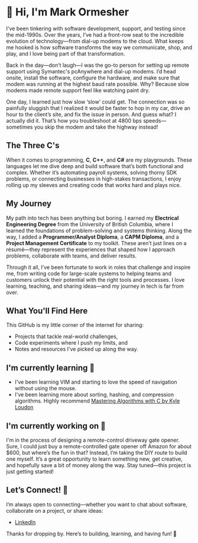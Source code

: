 # 👋 Hi, I'm Mark Ormesher  

I've been tinkering with software development, support, and testing since the mid-1990s. Over the years, I’ve had a front-row seat to the incredible evolution of technology—from dial-up modems to the cloud. What keeps me hooked is how software transforms the way we communicate, shop, and play, and I love being part of that transformation.

Back in the day—don’t laugh—I was the go-to person for setting up remote support using Symantec's pcAnywhere and dial-up modems. I’d head onsite, install the software, configure the hardware, and make sure that modem was running at the highest baud rate possible. Why? Because slow modems made remote support feel like watching paint dry.

One day, I learned just how slow ‘slow’ could get. The connection was so painfully sluggish that I realized it would be faster to hop in my car, drive an hour to the client’s site, and fix the issue in person. And guess what? I actually did it. That’s how you troubleshoot at 4800 bps speeds—sometimes you skip the modem and take the highway instead!

## The Three C's  
When it comes to programming, **C**, **C++**, and **C#** are my playgrounds. These languages let me dive deep and build software that’s both functional and complex. Whether it’s automating payroll systems, solving thorny SDK problems, or connecting businesses in high-stakes transactions, I enjoy rolling up my sleeves and creating code that works hard and plays nice.  

## My Journey  
My path into tech has been anything but boring. I earned my **Electrical Engineering Degree** from the University of British Columbia, where I learned the foundations of problem-solving and systems thinking. Along the way, I added a **Programmer/Analyst Diploma**, a **CAPM Diploma**, and a **Project Management Certificate** to my toolkit. These aren’t just lines on a résumé—they represent the experiences that shaped how I approach problems, collaborate with teams, and deliver results.  

Through it all, I’ve been fortunate to work in roles that challenge and inspire me, from writing code for large-scale systems to helping teams and customers unlock their potential with the right tools and processes. I love learning, teaching, and sharing ideas—and my journey in tech is far from over.  

## What You'll Find Here  
This GitHub is my little corner of the internet for sharing:  
- Projects that tackle real-world challenges,  
- Code experiments where I push my limits, and  
- Notes and resources I’ve picked up along the way.  

## I'm currently learning 🌱
- I've been learning VIM and starting to love the speed of navigation without using the mouse.
- I've been learning more about sorting, hashing, and compression algorithms. Highly recommend [Mastering Algorithms with C by Kyle Loudon](https://g.co/kgs/eWb6rg4)

## I'm currently working on 🔭
I'm in the process of designing a remote-control driveway gate opener. Sure, I could just buy a remote-controlled gate opener off Amazon for about $600, but where’s the fun in that? Instead, I’m taking the DIY route to build one myself. It’s a great opportunity to learn something new, get creative, and hopefully save a bit of money along the way. Stay tuned—this project is just getting started!

## Let’s Connect! 👯  
I’m always open to connecting—whether you want to chat about software, collaborate on a project, or share ideas:  
- [LinkedIn](https://www.linkedin.com/in/mark-ormesher)   

Thanks for dropping by. Here’s to building, learning, and having fun! 🚀

<!--
**MarkOrme/MarkOrme** is a ✨ _special_ ✨ repository because its `README.md` (this file) appears on your GitHub profile.

Here are some ideas to get you started:

- 🔭 I’m currently working on ...
- 🌱 I’m currently learning ...
- 👯 I’m looking to collaborate on ...
- 🤔 I’m looking for help with ...
- 💬 Ask me about ...
- 📫 How to reach me: ...
- 😄 Pronouns: ...
- ⚡ Fun fact: ...
-->
